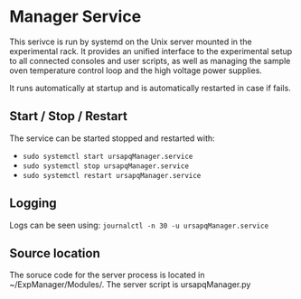 Manager Service
=======

This serivce is run by systemd on the Unix server mounted in the experimental rack. It provides an unified interface to the experimental setup to all connected consoles and user scripts, as well as managing the sample oven temperature control loop and the high voltage power supplies.

It runs automatically at startup and is automatically restarted in case if fails.

## Start / Stop / Restart

The service can be started stopped and restarted with:
* `sudo systemctl start ursapqManager.service`
* `sudo systemctl stop ursapqManager.service`
* `sudo systemctl restart ursapqManager.service`

## Logging
Logs can be seen using:
`journalctl -n 30 -u ursapqManager.service`

## Source location
The soruce code for the server process is located in ~/ExpManager/Modules/. The server script is ursapqManager.py
